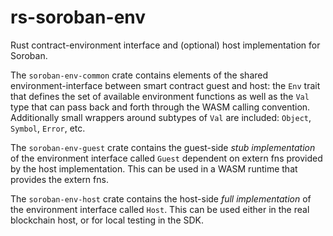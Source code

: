 # rs-soroban-env

Rust contract-environment interface and (optional) host implementation for Soroban.

The `soroban-env-common` crate contains elements of the shared environment-interface between smart contract guest and host: the `Env` trait that defines the set of available environment functions as well as the `Val` type that can pass back and forth through the WASM calling convention. Additionally small wrappers around subtypes of `Val` are included: `Object`, `Symbol`, `Error`, etc.

The `soroban-env-guest` crate contains the guest-side _stub implementation_ of the environment interface called `Guest` dependent on extern fns provided by the host implementation. This can be used in a WASM runtime that provides the extern fns.

The `soroban-env-host` crate contains the host-side _full implementation_ of the environment interface called `Host`. This can be used either in the real blockchain host, or for local testing in the SDK.
